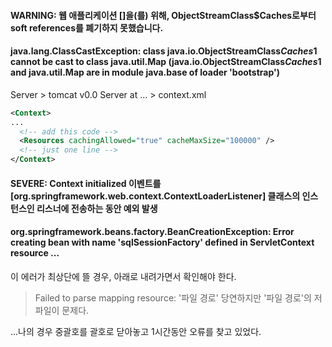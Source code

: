 #### WARNING: 웹 애플리케이션 []을(를) 위해, ObjectStreamClass$Caches로부터 soft references를 폐기하지 못했습니다.
#### java.lang.ClassCastException: class java.io.ObjectStreamClass$Caches$1 cannot be cast to class java.util.Map (java.io.ObjectStreamClass$Caches$1 and java.util.Map are in module java.base of loader 'bootstrap')
Server > tomcat v0.0 Server at ... > context.xml   
```xml
<Context>
...
  <!-- add this code -->
  <Resources cachingAllowed="true" cacheMaxSize="100000" />
  <!-- just one line -->
</Context>
```
#### SEVERE: Context initialized 이벤트를 [org.springframework.web.context.ContextLoaderListener] 클래스의 인스턴스인 리스너에 전송하는 동안 예외 발생
#### org.springframework.beans.factory.BeanCreationException: Error creating bean with name 'sqlSessionFactory' defined in ServletContext resource ...
이 에러가 최상단에 뜰 경우, 아래로 내려가면서 확인해야 한다.   
> Failed to parse mapping resource: '파일 경로'
> 당연하지만 '파일 경로'의 저 파일이 문제다.

...나의 경우 중괄호를 괄호로 닫아놓고 1시간동안 오류를 찾고 있었다.
